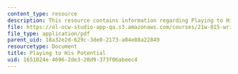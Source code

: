 ```yaml
---
content_type: resource
description: This resource contains information regarding Playing to His Potential.
file: https://ol-ocw-studio-app-qa.s3.amazonaws.com/courses/21w-015-writing-and-rhetoric-writing-about-sports-fall-2013/1651024e46962de320d9373f06abeec4_MIT21W_015F13_DiPlaTHsPoRe.pdf
file_type: application/pdf
parent_uid: 18a32e2d-629c-3de0-2173-a04e88a22849
resourcetype: Document
title: Playing to His Potential
uid: 1651024e-4696-2de3-20d9-373f06abeec4
---
```

